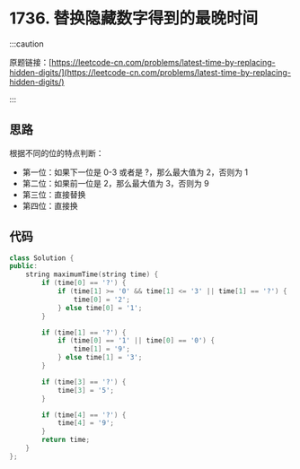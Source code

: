 # 1736. 替换隐藏数字得到的最晚时间

:::caution

原题链接：[https://leetcode-cn.com/problems/latest-time-by-replacing-hidden-digits/](https://leetcode-cn.com/problems/latest-time-by-replacing-hidden-digits/)

:::

## 思路

根据不同的位的特点判断：

- 第一位：如果下一位是 0-3 或者是 ?，那么最大值为 2，否则为 1
- 第二位：如果前一位是 2，那么最大值为 3，否则为 9
- 第三位：直接替换
- 第四位：直接换

## 代码

```cpp
class Solution {
public:
    string maximumTime(string time) {
        if (time[0] == '?') {
            if (time[1] >= '0' && time[1] <= '3' || time[1] == '?') {
                time[0] = '2';
            } else time[0] = '1';
        }

        if (time[1] == '?') {
            if (time[0] == '1' || time[0] == '0') {
                time[1] = '9';
            } else time[1] = '3';
        }

        if (time[3] == '?') {
            time[3] = '5';
        }

        if (time[4] == '?') {
            time[4] = '9';
        }
        return time;
    }
};
```

